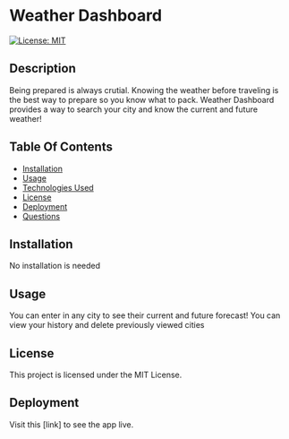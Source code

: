 # Weather Dashboard
  [![License: MIT](https://img.shields.io/badge/License-MIT-yellow.svg)](https://opensource.org/licenses/MIT)

## Description

Being prepared is always crutial. Knowing the weather before traveling is the best way to prepare so you know what to pack. Weather Dashboard provides a way to search your city and know the current and future weather!

## Table Of Contents

  - [Installation](#installation)
  - [Usage](#usage)
  - [Technologies Used](#technologies-used)
  - [License](#license)
  - [Deployment](#deployment)
  - [Questions](#questions)

## Installation

No installation is needed

## Usage

You can enter in any city to see their current and future forecast! You can view your history and delete previously viewed cities

## License

This project is licensed under the MIT License.
  
## Deployment

Visit this [link] to see the app live.
